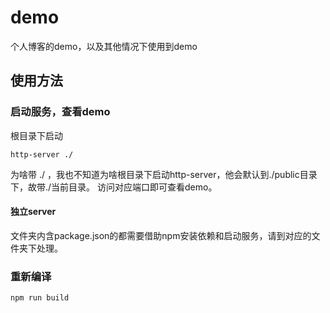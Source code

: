 # demo  
个人博客的demo，以及其他情况下使用到demo  

## 使用方法

### 启动服务，查看demo

根目录下启动  
```
http-server ./  
```
为啥带 ./ ，我也不知道为啥根目录下启动http-server，他会默认到./public目录下，故带./当前目录。
访问对应端口即可查看demo。  

#### 独立server

文件夹内含package.json的都需要借助npm安装依赖和启动服务，请到对应的文件夹下处理。

### 重新编译
```
npm run build
```
